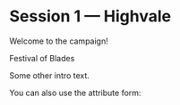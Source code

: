 # Session 1 — Highvale

Welcome to the campaign!

<event>Festival of Blades</event>

Some other intro text.

You can also use the attribute form:

<event name="Midnight Masquerade"></event>

